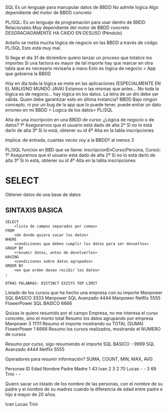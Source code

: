 SQL Es un lenguaje para manupular datos de BBDD
        No admite lógica
        Algo dependiente del motor de BBDD concreto

PL/SQL: Es un lenguaje de programación para usar dentro de BBDD Relacionales
        Muy dependiente del motor de BBDD concreto
        DESGRACIADAMENTE HA CAIDO EN DESUSO (Péndulo)

Antaño se metía mucha lógica de negocio en las BBDD a través de códgo PL/SQL
    Esto está muy mal.

Si llega el día 31 de diciembre quiero lanzar un proceso que totalice los importes 
Si una factura es mayor de tal importe hay que marcar en otra tabla que es necesario revisarla a mano
    Esto es lógica de negocio > App que gobierna la BBDD

Hoy en día toda la lógica se mete en las aplicaciones (ESPECIALMENTE EN EL MALIGNO MUNDO JAVA)
    Estamos n las mismas que antes...
    No toda la lógica es de negocio... hay lógica en los datos.
    La letra de un dni debe ser válida.
        Quien debe garantizar esto en última instancia? BBDD
            Bajo ningún concepto, ni por un bug de la app que lo puede tener, puede entrar un dato erroneo en mi BBDD > Logica de los datos> PL/SQL


Alta de una inscripción en una BBDD de curso: ¿Lógica de negocio o de datos?
    1º Asegurarnos que el usuario está dado de alta
    2º Si no lo está darlo de alta
    3º Si lo está, obtener su id
    4º Alta en la tabla inscripciones

Implica: de entrada, cuantas veces voy a la BBDD? al menos 3

PL/SQL
    funcion en BBD que se llame: inscripcionEnCurso(Persona, Curso):
        1º Asegurarnos que el usuario está dado de alta
        2º Si no lo está darlo de alta
        3º Si lo está, obtener su id
        4º Alta en la tabla inscripciones


# SELECT

Obtener datos de una base de datos

## SINTAXIS BASICA

    SELECT 
        <lista de campos separados por comas>
    FROM
        <de donde quiero sacar los datos>
    WHERE
        <condiciones que deben cumplir los datos para ser devueltos>
    GROUP BY 
        <resumir datos, antes de devolverlos>
    HAVING
        <condiciones sobre datos agrupados>
    ORDER BY
        <en que orden deseo recibir los datos>
    ;

    OTRAS PALABRAS: DISTINCT EXISTS TOP LIMIT
Listado de los cursos que ha hecho una empresa con su importe
    Manpower        SQL BASICO     3333
    Manpower        SQL Avanzado   4444
    Manpower        Netflix        5555
    FlowerPower     SQL BASICO     6666

Quizas le quiero resumido por el campo Empresa, no me interesa el curso concreto, sino el monto total
Resumo los datos agrupando por empresa
    Manpower        3              11111 Resumo el importe mostrando su TOTAL (SUMA)
    FlowerPower     1               6666 Resumo los cursos realizados, mostrando el NUMERO de cursos

Resumo por curso, sigo resumiendo el importe
    SQL BASICO      -           9999
    SQL Avanzado                4444
    Netflix                     5555

Operadores para resumir información? SUMA, COUNT, MIN, MAX, AVG



Personas
ID  Edad    Nombre  Padre   Madre
1   43      Ivan    2       3
2   70      Lucas   -       -
3   69      Trini   -       -

Quiero sacar un listado de los nombre de las personas, con el nombre de su padre y el nombre de su madres cuando la diferencia de edad entre padre e hijo e mayor de 20 años.

Ivan    Lucas   Trini